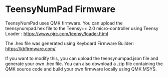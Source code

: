 # TeensyNumPad Firmware
TeensyNumPad uses QMK firmware. You can upload the teensynumpad.hex file to the Teensy++ 2.0 micro-controller using Teensy Loader : https://www.pjrc.com/teensy/loader.html

The .hex file was generated using Keyboard Firmware Builder: https://kbfirmware.com/ 

If you want to modify this, you can upload the teensynumpad.json file and generate your own .hex file. You can also download a .zip file containing the QMK source code and build your own firmware locally using QMK MSYS.




